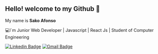 

<!--
### Hi there 👋 <img src="https://github.com/Afonso-sk/Afonso-sk/blob/main/web.gif" height="24">
**Afonso-sk/Afonso-sk** is a ✨ _special_ ✨ repository because its `README.md` (this file) appears on your GitHub profile.

Here are some ideas to get you started:

- 🔭 I’m currently working on ...
- 🌱 I’m currently learning ...
- 👯 I’m looking to collaborate on ...
- 🤔 I’m looking for help with ...
- 💬 Ask me about ...
- 📫 How to reach me: ...
- 😄 Pronouns: ...
- ⚡ Fun fact: ...
-->
## Hello! welcome to my Github 👋

My name is  **Sako Afonso** 



 💻I´m  Junior Web Developer | Javascript | React Js | Student of Computer Engineering


 [![Linkedin Badge](https://img.shields.io/badge/-LinkedIn-blue?style=flat-square&logo=Linkedin&logoColor=white&link=https://www.linkedin.com/in/isadora-rodrigues-stangarlin-48402b141/)](https://www.linkedin.com/in/sako-afonso-m-vuna-00682711b/) 
 [![Gmail Badge](https://img.shields.io/badge/-Gmail-c14438?style=flat&logo=Gmail&logoColor=white&link=mailto:rebeccamanzi@gmail.com)](mailto:tec.sakovuna@gmail.com)


